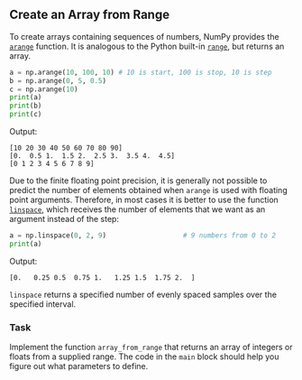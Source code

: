 ## Create an Array from Range

To create arrays containing sequences of numbers, NumPy provides the [`arange`](https://numpy.org/doc/stable/reference/generated/numpy.arange.html?highlight=arange#numpy.arange) 
function. It is analogous to the Python built-in [`range`](https://docs.python.org/3/library/functions.html#func-range), but returns an array.

```python
a = np.arange(10, 100, 10) # 10 is start, 100 is stop, 10 is step
b = np.arange(0, 5, 0.5)
c = np.arange(10)
print(a)
print(b)
print(c)
```
Output:
```text
[10 20 30 40 50 60 70 80 90]
[0.  0.5 1.  1.5 2.  2.5 3.  3.5 4.  4.5]
[0 1 2 3 4 5 6 7 8 9]
```

Due to the finite floating point precision, it is generally not possible to predict
the number of elements obtained when `arange` is used with floating point arguments.
Therefore, in most cases it is better to use the function [`linspace`](https://numpy.org/doc/stable/reference/generated/numpy.linspace.html?highlight=linspace#numpy.linspace), which receives
the number of elements that we want as an argument instead of the step:

```python
a = np.linspace(0, 2, 9)                   # 9 numbers from 0 to 2
print(a)
```
Output:
```text
[0.   0.25 0.5  0.75 1.   1.25 1.5  1.75 2.  ]
```
`linspace` returns a specified number of evenly spaced samples over the specified interval.

### Task
Implement the function `array_from_range` that returns an array of integers or floats
from a supplied range. The code in the `main` block should help you figure out what parameters 
to define.